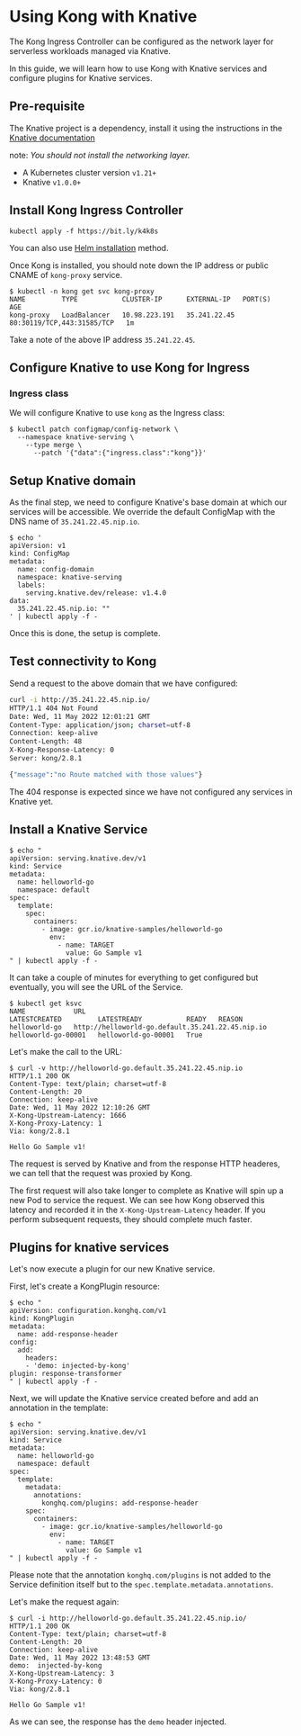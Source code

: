 # Using Kong with Knative
The Kong Ingress Controller can be configured as the network layer for serverless workloads managed via Knative.

In this guide, we will learn how to use Kong with Knative services and
configure plugins for Knative services.

## Pre-requisite
The Knative project is a dependency, install it using the instructions in the [Knative documentation](https://knative.dev/docs/install/yaml-install/serving/install-serving-with-yaml/#install-the-knative-serving-component)

note: *You should not install the networking layer.*

* A Kubernetes cluster version `v1.21+`
* Knative `v1.0.0+`

## Install Kong Ingress Controller

```
kubectl apply -f https://bit.ly/k4k8s
```

You can also use [Helm installation](https://github.com/Kong/charts/blob/main/charts/kong/README.md) method.

Once Kong is installed, you should note down the IP address or public CNAME of `kong-proxy` service.

```shell
$ kubectl -n kong get svc kong-proxy
NAME         TYPE           CLUSTER-IP      EXTERNAL-IP   PORT(S)                      AGE
kong-proxy   LoadBalancer   10.98.223.191   35.241.22.45     80:30119/TCP,443:31585/TCP   1m
```

Take a note of the above IP address `35.241.22.45`.

## Configure Knative to use Kong for Ingress

### Ingress class

We will configure Knative to use `kong` as the Ingress class:

```
$ kubectl patch configmap/config-network \
  --namespace knative-serving \
    --type merge \
      --patch '{"data":{"ingress.class":"kong"}}'
```

## Setup Knative domain

As the final step, we need to configure Knative's base domain at which our services will be accessible. We override the default ConfigMap with the DNS name of `35.241.22.45.nip.io`.

```
$ echo '
apiVersion: v1
kind: ConfigMap
metadata:
  name: config-domain
  namespace: knative-serving
  labels:
    serving.knative.dev/release: v1.4.0
data:
  35.241.22.45.nip.io: ""
' | kubectl apply -f -
```

Once this is done, the setup is complete.

## Test connectivity to Kong

Send a request to the above domain that we have configured:

```bash
curl -i http://35.241.22.45.nip.io/
HTTP/1.1 404 Not Found
Date: Wed, 11 May 2022 12:01:21 GMT
Content-Type: application/json; charset=utf-8
Connection: keep-alive
Content-Length: 48
X-Kong-Response-Latency: 0
Server: kong/2.8.1

{"message":"no Route matched with those values"}
```

The 404 response is expected since we have not configured any services in Knative yet.

## Install a Knative Service

```
$ echo "
apiVersion: serving.knative.dev/v1
kind: Service
metadata:
  name: helloworld-go
  namespace: default
spec:
  template:
    spec:
      containers:
        - image: gcr.io/knative-samples/helloworld-go
          env:
            - name: TARGET
              value: Go Sample v1
" | kubectl apply -f -
```

It can take a couple of minutes for everything to get configured but eventually, you will see the URL of the Service.

```shell
$ kubectl get ksvc
NAME            URL                                             LATESTCREATED         LATESTREADY           READY   REASON
helloworld-go   http://helloworld-go.default.35.241.22.45.nip.io   helloworld-go-00001   helloworld-go-00001   True
```

Let's make the call to the URL:

```shell
$ curl -v http://helloworld-go.default.35.241.22.45.nip.io
HTTP/1.1 200 OK
Content-Type: text/plain; charset=utf-8
Content-Length: 20
Connection: keep-alive
Date: Wed, 11 May 2022 12:10:26 GMT
X-Kong-Upstream-Latency: 1666
X-Kong-Proxy-Latency: 1
Via: kong/2.8.1

Hello Go Sample v1!
```

The request is served by Knative and from the response HTTP headeres, we can tell that the request was proxied by Kong.

The first request will also take longer to complete as Knative will spin up a new Pod to service the request. We can see how Kong observed this latency and recorded it in the `X-Kong-Upstream-Latency` header. If you perform subsequent requests, they should complete much faster.

## Plugins for knative services

Let's now execute a plugin for our new Knative service.

First, let's create a KongPlugin resource:

```shell
$ echo "
apiVersion: configuration.konghq.com/v1
kind: KongPlugin
metadata:
  name: add-response-header
config:
  add:
    headers:
    - 'demo: injected-by-kong'
plugin: response-transformer
" | kubectl apply -f -
```

Next, we will update the Knative service created before and add an annotation in the template:

```shell
$ echo "
apiVersion: serving.knative.dev/v1
kind: Service
metadata:
  name: helloworld-go
  namespace: default
spec:
  template:
    metadata:
      annotations:
        konghq.com/plugins: add-response-header
    spec:
      containers:
        - image: gcr.io/knative-samples/helloworld-go
          env:
            - name: TARGET
              value: Go Sample v1
" | kubectl apply -f -
```

Please note that the annotation `konghq.com/plugins` is not added to the Service definition itself but to the `spec.template.metadata.annotations`.

Let's make the request again:

```shell
$ curl -i http://helloworld-go.default.35.241.22.45.nip.io/
HTTP/1.1 200 OK
Content-Type: text/plain; charset=utf-8
Content-Length: 20
Connection: keep-alive
Date: Wed, 11 May 2022 13:48:53 GMT
demo:  injected-by-kong
X-Kong-Upstream-Latency: 3
X-Kong-Proxy-Latency: 0
Via: kong/2.8.1

Hello Go Sample v1!
```

As we can see, the response has the `demo` header injected.
